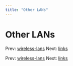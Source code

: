 ```yaml
---
title: "Other LANs"
---
```


# Other LANs

Prev: [wireless-lans](wireless-lans.md)
Next: [links](links.md)

Prev: [wireless-lans](wireless-lans.md)
Next: [links](links.md)
